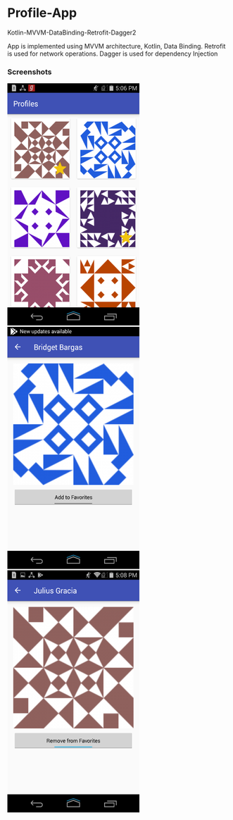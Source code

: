 # Profile-App
Kotlin-MVVM-DataBinding-Retrofit-Dagger2

App is implemented using MVVM architecture, Kotlin, Data Binding. Retrofit is used for network operations. Dagger is used for dependency Injection


<h3>Screenshots</h3>
<p>
 
  <img src="https://github.com/vinodkamble444/Profile-App/blob/master/screenshots/profile-list.png" width="300" height="550"/>
   <img src="https://github.com/vinodkamble444/Profile-App/blob/master/screenshots/profile-details-1.png" width="300" height="550"/>
    <img src="https://github.com/vinodkamble444/Profile-App/blob/master/screenshots/profile-details-2.png" width="300" height="550"/>
  </p>
